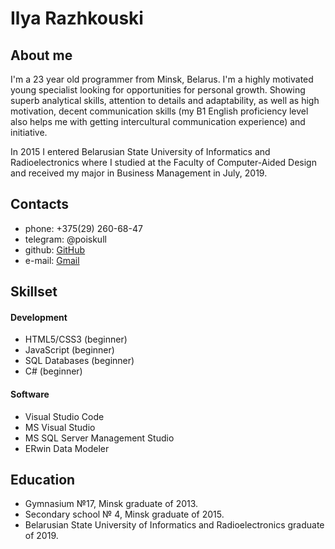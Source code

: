 # Ilya Razhkouski
## About me
I'm a 23 year old programmer from Minsk, Belarus. I'm a highly motivated young specialist looking for opportunities for personal growth. Showing superb analytical skills, attention to details and adaptability, as well as high motivation, decent communication skills (my B1 English proficiency level also helps me with getting intercultural communication experience) and initiative.

In 2015 I entered Belarusian State University of Informatics and Radioelectronics where I studied at the Faculty of Computer-Aided Design and received my major in Business Management in July, 2019.

## Contacts
- phone: +375(29) 260-68-47
- telegram: @poiskull
- github: [GitHub](https://github.com/razhkouski)
- e-mail: [Gmail](mailto:i.razhkouski@gmail.com)

## Skillset
#### Development
- HTML5/CSS3 (beginner)
- JavaScript (beginner)
- SQL Databases (beginner)
- C# (beginner)

#### Software
- Visual Studio Code
- MS Visual Studio
- MS SQL Server Management Studio
- ERwin Data Modeler

## Education
- Gymnasium №17, Minsk graduate of 2013.
- Secondary school № 4, Minsk graduate of 2015.
- Belarusian State University of Informatics and Radioelectronics graduate of 2019.
